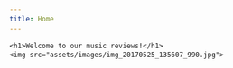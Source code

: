 ```yaml
---
title: Home
---
```


    <h1>Welcome to our music reviews!</h1>
    <img src="assets/images/img_20170525_135607_990.jpg">